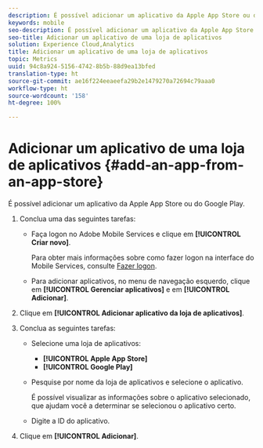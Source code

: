 ```yaml
---
description: É possível adicionar um aplicativo da Apple App Store ou do Google Play.
keywords: mobile
seo-description: É possível adicionar um aplicativo da Apple App Store ou do Google Play.
seo-title: Adicionar um aplicativo de uma loja de aplicativos
solution: Experience Cloud,Analytics
title: Adicionar um aplicativo de uma loja de aplicativos
topic: Metrics
uuid: 94c8a924-5156-4742-8b5b-88d9ea13bfed
translation-type: ht
source-git-commit: ae16f224eeaeefa29b2e1479270a72694c79aaa0
workflow-type: ht
source-wordcount: '158'
ht-degree: 100%

---
```



# Adicionar um aplicativo de uma loja de aplicativos {#add-an-app-from-an-app-store}

É possível adicionar um aplicativo da Apple App Store ou do Google Play.

1. Conclua uma das seguintes tarefas:

   * Faça logon no Adobe Mobile Services e clique em **[!UICONTROL Criar novo]**.

      Para obter mais informações sobre como fazer logon na interface do Mobile Services, consulte [Fazer logon](/help/using/gs/gs-signin.md).

   * Para adicionar aplicativos, no menu de navegação esquerdo, clique em **[!UICONTROL Gerenciar aplicativos]** e em **[!UICONTROL Adicionar]**.

1. Clique em **[!UICONTROL Adicionar aplicativo da loja de aplicativos]**.
1. Conclua as seguintes tarefas:

   * Selecione uma loja de aplicativos:
      * **[!UICONTROL Apple App Store]**
      * **[!UICONTROL Google Play]**
   * Pesquise por nome da loja de aplicativos e selecione o aplicativo.

      É possível visualizar as informações sobre o aplicativo selecionado, que ajudam você a determinar se selecionou o aplicativo certo.

   * Digite a ID do aplicativo.


1. Clique em **[!UICONTROL Adicionar]**.
